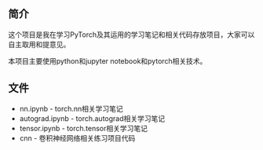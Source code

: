 ## 简介

这个项目是我在学习PyTorch及其运用的学习笔记和相关代码存放项目，大家可以自主取用和提意见。

本项目主要使用python和jupyter notebook和pytorch相关技术。

## 文件
* nn.ipynb - torch.nn相关学习笔记
* autograd.ipynb - torch.autograd相关学习笔记
* tensor.ipynb - torch.tensor相关学习笔记
* cnn - 卷积神经网络相关练习项目代码
